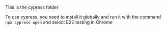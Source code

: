 This is the cypress folder

To use cypress, you need to install it globally
and run it with the command `npx cypress open`
and select E2E testing in Chrome